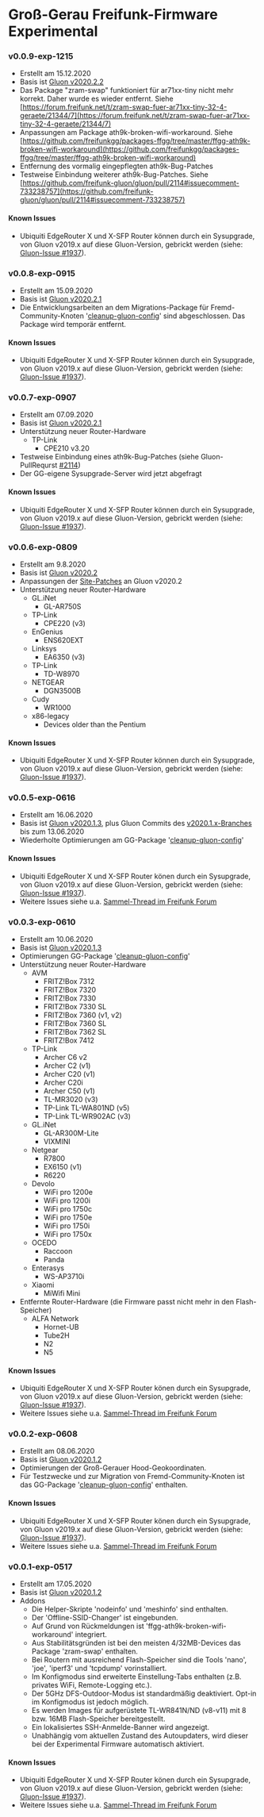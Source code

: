 # Groß-Gerau Freifunk-Firmware Experimental

### v0.0.9-exp-1215
- Erstellt am 15.12.2020
- Basis ist [Gluon v2020.2.2](https://gluon.readthedocs.io/en/v2020.2.2/releases/v2020.2.2.html)
- Das Package "zram-swap" funktioniert für ar71xx-tiny nicht mehr korrekt. Daher wurde es wieder entfernt. Siehe [https://forum.freifunk.net/t/zram-swap-fuer-ar71xx-tiny-32-4-geraete/21344/7](https://forum.freifunk.net/t/zram-swap-fuer-ar71xx-tiny-32-4-geraete/21344/7)
- Anpassungen am Package ath9k-broken-wifi-workaround. Siehe [https://github.com/freifunkgg/packages-ffgg/tree/master/ffgg-ath9k-broken-wifi-workaround](https://github.com/freifunkgg/packages-ffgg/tree/master/ffgg-ath9k-broken-wifi-workaround)
- Entfernung des vormalig eingepflegten ath9k-Bug-Patches
- Testweise Einbindung weiterer ath9k-Bug-Patches. Siehe [https://github.com/freifunk-gluon/gluon/pull/2114#issuecomment-733238757](https://github.com/freifunk-gluon/gluon/pull/2114#issuecomment-733238757)

#### Known Issues
- Ubiquiti EdgeRouter X und X-SFP Router können durch ein Sysupgrade, von Gluon v2019.x auf diese Gluon-Version, gebrickt werden (siehe: [Gluon-Issue #1937](https://github.com/freifunk-gluon/gluon/issues/1937)).


### v0.0.8-exp-0915
- Erstellt am 15.09.2020
- Basis ist [Gluon v2020.2.1](https://gluon.readthedocs.io/en/v2020.2.1/releases/v2020.2.1.html)
- Die Entwicklungsarbeiten an dem Migrations-Package für Fremd-Community-Knoten '[cleanup-gluon-config](https://github.com/freifunkgg/packages-ffgg/tree/master/ffgg-cleanup-gluon-config)' sind abgeschlossen. Das Package wird temporär entfernt.  

#### Known Issues
- Ubiquiti EdgeRouter X und X-SFP Router können durch ein Sysupgrade, von Gluon v2019.x auf diese Gluon-Version, gebrickt werden (siehe: [Gluon-Issue #1937](https://github.com/freifunk-gluon/gluon/issues/1937)).


### v0.0.7-exp-0907
- Erstellt am 07.09.2020
- Basis ist [Gluon v2020.2.1](https://gluon.readthedocs.io/en/v2020.2.1/releases/v2020.2.1.html)
- Unterstützung neuer Router-Hardware
  - TP-Link
     - CPE210 v3.20
- Testweise Einbindung eines ath9k-Bug-Patches (siehe Gluon-PullRequrst [#2114](https://github.com/freifunk-gluon/gluon/pull/2114))
- Der GG-eigene Sysupgrade-Server wird jetzt abgefragt

#### Known Issues
- Ubiquiti EdgeRouter X und X-SFP Router können durch ein Sysupgrade, von Gluon v2019.x auf diese Gluon-Version, gebrickt werden (siehe: [Gluon-Issue #1937](https://github.com/freifunk-gluon/gluon/issues/1937)).

### v0.0.6-exp-0809
- Erstellt am 9.8.2020
- Basis ist [Gluon v2020.2](https://gluon.readthedocs.io/en/latest/releases/v2020.2.html#)
- Anpassungen der [Site-Patches](https://gitea.indie-freifunk.net/oszilloskop/site-ffffm/src/branch/top/patches) an Gluon v2020.2
- Unterstützung neuer Router-Hardware
  - GL.iNet
     - GL-AR750S
  - TP-Link
     - CPE220 (v3)
  - EnGenius
     - ENS620EXT
  - Linksys
     - EA6350 (v3)
  - TP-Link
     - TD-W8970
  - NETGEAR
     - DGN3500B
  - Cudy
     - WR1000
  - x86-legacy
     - Devices older than the Pentium

#### Known Issues
- Ubiquiti EdgeRouter X und X-SFP Router können durch ein Sysupgrade, von Gluon v2019.x auf diese Gluon-Version, gebrickt werden (siehe: [Gluon-Issue #1937](https://github.com/freifunk-gluon/gluon/issues/1937)).

### v0.0.5-exp-0616
- Erstellt am 16.06.2020
- Basis ist [Gluon v2020.1.3](https://gluon.readthedocs.io/en/v2020.1.3/releases/v2020.1.3.html), plus Gluon Commits des [v2020.1.x-Branches](https://github.com/freifunk-gluon/gluon/commits/v2020.1.x) bis zum 13.06.2020
- Wiederholte Optimierungen am GG-Package '[cleanup-gluon-config](https://github.com/freifunkgg/packages-ffgg/tree/master/ffgg-cleanup-gluon-config)'

#### Known Issues
- Ubiquiti EdgeRouter X und X-SFP Router könen durch ein Sysupgrade, von Gluon v2019.x auf diese Gluon-Version, gebrickt werden (siehe: [Gluon-Issue #1937](https://github.com/freifunk-gluon/gluon/issues/1937)).
- Weitere Issues siehe u.a. [Sammel-Thread im Freifunk Forum](https://forum.freifunk.net/t/gluon-v2020-1-auffaelligkeiten/21839)

### v0.0.3-exp-0610
- Erstellt am 10.06.2020
- Basis ist [Gluon v2020.1.3](https://gluon.readthedocs.io/en/v2020.1.3/releases/v2020.1.3.html)
- Optimierungen GG-Package '[cleanup-gluon-config](https://github.com/freifunkgg/packages-ffgg/tree/master/ffgg-cleanup-gluon-config)'
- Unterstützung neuer Router-Hardware
  - AVM
     - FRITZ!Box 7312
     - FRITZ!Box 7320
     - FRITZ!Box 7330
     - FRITZ!Box 7330 SL
     - FRITZ!Box 7360 (v1, v2)
     - FRITZ!Box 7360 SL
     - FRITZ!Box 7362 SL
     - FRITZ!Box 7412
  - TP-Link
     - Archer C6 v2
     - Archer C2 (v1)
     - Archer C20 (v1)
     - Archer C20i
     - Archer C50 (v1)
     - TL-MR3020 (v3)
     - TP-Link TL-WA801ND (v5)
     - TP-Link TL-WR902AC (v3)
  - GL.iNet
     - GL-AR300M-Lite
     - VIXMINI
  - Netgear
     - R7800
     - EX6150 (v1)
     - R6220
  - Devolo 
     - WiFi pro 1200e
     - WiFi pro 1200i
     - WiFi pro 1750c
     - WiFi pro 1750e
     - WiFi pro 1750i
     - WiFi pro 1750x
  - OCEDO
     - Raccoon
     - Panda
  - Enterasys
     - WS-AP3710i
  - Xiaomi 
     - MiWifi Mini
- Entfernte Router-Hardware (die Firmware passt nicht mehr in den Flash-Speicher)
  - ALFA Network
     - Hornet-UB
     - Tube2H
     - N2
     - N5

#### Known Issues
- Ubiquiti EdgeRouter X und X-SFP Router könen durch ein Sysupgrade, von Gluon v2019.x auf diese Gluon-Version, gebrickt werden (siehe: [Gluon-Issue #1937](https://github.com/freifunk-gluon/gluon/issues/1937)).
- Weitere Issues siehe u.a. [Sammel-Thread im Freifunk Forum](https://forum.freifunk.net/t/gluon-v2020-1-auffaelligkeiten/21839)

### v0.0.2-exp-0608
- Erstellt am 08.06.2020
- Basis ist [Gluon v2020.1.2](https://gluon.readthedocs.io/en/v2020.1.2/releases/v2020.1.2.html)
- Optimierungen der Groß-Gerauer Hood-Geokoordinaten.
- Für Testzwecke und zur Migration von Fremd-Community-Knoten ist das GG-Package '[cleanup-gluon-config](https://github.com/freifunkgg/packages-ffgg/tree/master/ffgg-cleanup-gluon-config)' enthalten.

#### Known Issues
- Ubiquiti EdgeRouter X und X-SFP Router könen durch ein Sysupgrade, von Gluon v2019.x auf diese Gluon-Version, gebrickt werden (siehe: [Gluon-Issue #1937](https://github.com/freifunk-gluon/gluon/issues/1937)).
- Weitere Issues siehe u.a. [Sammel-Thread im Freifunk Forum](https://forum.freifunk.net/t/gluon-v2020-1-auffaelligkeiten/21839)


### v0.0.1-exp-0517
- Erstellt am 17.05.2020
- Basis ist [Gluon v2020.1.2](https://gluon.readthedocs.io/en/v2020.1.2/releases/v2020.1.2.html)
- Addons
  - Die Helper-Skripte 'nodeinfo' und 'meshinfo' sind enthalten.
  - Der 'Offline-SSID-Changer' ist eingebunden.
  - Auf Grund von Rückmeldungen ist 'ffgg-ath9k-broken-wifi-workaround' integriert.
  - Aus Stabilitätsgründen ist bei den meisten 4/32MB-Devices das Package 'zram-swap' enthalten.
  - Bei Routern mit ausreichend Flash-Speicher sind die Tools 'nano', 'joe', 'iperf3' und 'tcpdump' vorinstalliert.
  - Im Konfigmodus sind erweiterte Einstellung-Tabs enthalten (z.B. privates WiFi, Remote-Logging etc.).
  - Der 5GHz DFS-Outdoor-Modus ist standardmäßig deaktiviert. Opt-in im Konfigmodus ist jedoch möglich.
  - Es werden Images für aufgerüstete TL-WR841N/ND (v8-v11) mit 8 bzw. 16MB Flash-Speicher bereitgestellt.
  - Ein lokalisiertes SSH-Anmelde-Banner wird angezeigt.
  - Unabhängig vom aktuellen Zustand des Autoupdaters, wird dieser bei der Experimental Firmware automatisch aktiviert.

#### Known Issues
- Ubiquiti EdgeRouter X und X-SFP Router könen durch ein Sysupgrade, von Gluon v2019.x auf diese Gluon-Version, gebrickt werden (siehe: [Gluon-Issue #1937](https://github.com/freifunk-gluon/gluon/issues/1937)).
- Weitere Issues siehe u.a. [Sammel-Thread im Freifunk Forum](https://forum.freifunk.net/t/gluon-v2020-1-auffaelligkeiten/21839)

